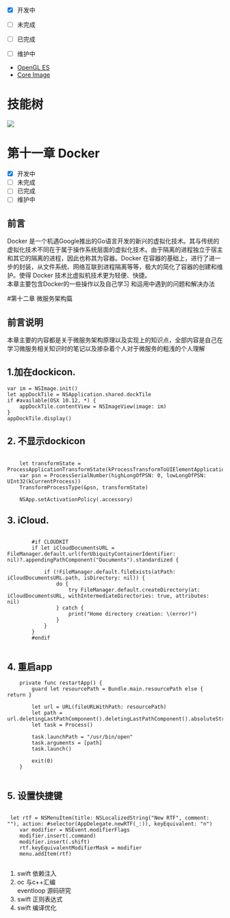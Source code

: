 
- [x] 开发中
- [ ] 未完成
- [ ] 已完成
- [ ] 维护中



* [OpenGL ES](https://www.jianshu.com/nb/2135411)
* [Core Image]()




# 技能树  
![](./assets/gitbook/2018030115198902488513.png)




<!-- chapter11 -->
# 第十一章 Docker   
- [x] 开发中
- [ ] 未完成
- [ ] 已完成
- [ ] 维护中

## 前言  
Docker 是一个机遇Google推出的Go语言开发的新兴的虚拟化技术。其与传统的虚拟化技术不同在于属于操作系统层面的虚拟化技术。由于隔离的进程独立于宿主和其它的隔离的进程，因此也称其为容器。Docker 在容器的基础上，进行了进一步的封装，从文件系统、网络互联到进程隔离等等，极大的简化了容器的创建和维护。使得 Docker 技术比虚拟机技术更为轻便、快捷。   
   本章主要包含Docker的一些操作以及自己学习
和运用中遇到的问题和解决办法  


<!-- chapter12 -->
#第十二章 微服务架构篇  
## 前言说明
本章主要的内容都是关于微服务架构原理以及实现上的知识点，全部内容是自己在学习微服务相关知识时的笔记以及掺杂着个人对于微服务的粗浅的个人理解   


## 1.加在dockicon. 

```
var im = NSImage.init()
let appDockTile = NSApplication.shared.dockTile
if #available(OSX 10.12, *) {
    appDockTile.contentView = NSImageView(image: im)
}
appDockTile.display()

```

## 2. 不显示dockicon  

```

    let transformState = ProcessApplicationTransformState(kProcessTransformToUIElementApplication)
    var psn = ProcessSerialNumber(highLongOfPSN: 0, lowLongOfPSN: UInt32(kCurrentProcess))
    TransformProcessType(&psn, transformState)

    NSApp.setActivationPolicy(.accessory)

```


## 3. iCloud. 

```

        #if CLOUDKIT
        if let iCloudDocumentsURL = FileManager.default.url(forUbiquityContainerIdentifier: nil)?.appendingPathComponent("Documents").standardized {
            
            if (!FileManager.default.fileExists(atPath: iCloudDocumentsURL.path, isDirectory: nil)) {
                do {
                    try FileManager.default.createDirectory(at: iCloudDocumentsURL, withIntermediateDirectories: true, attributes: nil)
                } catch {
                    print("Home directory creation: \(error)")
                }
            }
        }
        #endif


```

## 4. 重启app 

```
    private func restartApp() {
        guard let resourcePath = Bundle.main.resourcePath else { return }
        
        let url = URL(fileURLWithPath: resourcePath)
        let path = url.deletingLastPathComponent().deletingLastPathComponent().absoluteString
        let task = Process()
        
        task.launchPath = "/usr/bin/open"
        task.arguments = [path]
        task.launch()
        
        exit(0)
    }


```


## 5. 设置快捷键  


```

 let rtf = NSMenuItem(title: NSLocalizedString("New RTF", comment: ""), action: #selector(AppDelegate.newRTF(_:)), keyEquivalent: "n")
    var modifier = NSEvent.modifierFlags
    modifier.insert(.command)
    modifier.insert(.shift)
    rtf.keyEquivalentModifierMask = modifier
    menu.addItem(rtf)


```




1. swift 依赖注入  
2. oc 与c++汇编  
eventloop 源码研究 
3. swift 正则表达式  
4. swift 编译优化  
